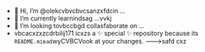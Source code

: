 - 👋 Hi, I’m @olekcvbvcbvcsanzxfdcin ...
- 🌱 I’m currently learnindsag ...vvkj
- 💞️ I’m looking tovbccbgd collasfaborate on ...
- vbcacxzxzcdrbilij171 icxzs a ✨ special ✨ repository because its `README.mіваd`wyCVBCVook at your changes.
--->safd
cxz
